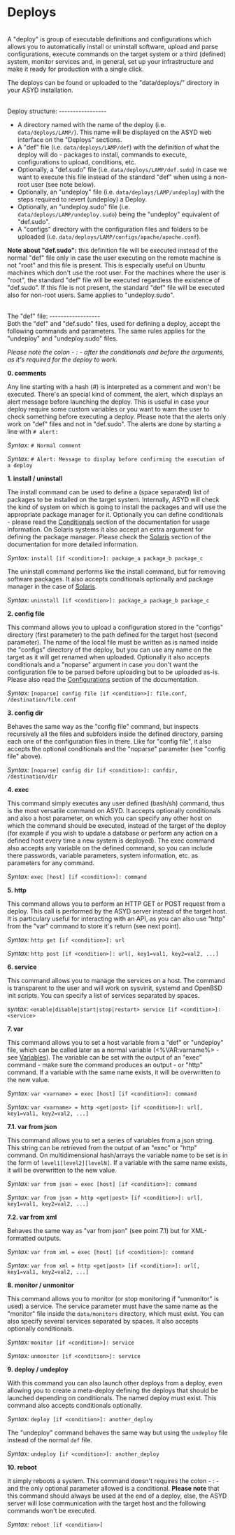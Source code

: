 Deploys
=======
<br/>
A "deploy" is group of executable definitions and configurations which allows you to
automatically install or uninstall software, upload and parse configurations, execute
commands on the target system or a third (defined) system, monitor services and, in general,
set up your infrastructure and make it ready for production with a single click.

The deploys can be found or uploaded to the "data/deploys/" directory in your ASYD installation.

<br/>
Deploy structure:
-----------------
<br/>

* A directory named with the name of the deploy (i.e. `data/deploys/LAMP/`). This name will
be displayed on the ASYD web interface on the "Deploys" sections.
* A "def" file (i.e. `data/deploys/LAMP/def`) with the definition of what the deploy will do -
packages to install, commands to execute, configurations to upload, conditions, etc.
* Optionally, a "def.sudo" file (i.e. `data/deploys/LAMP/def.sudo`) in case we want to
execute this file instead of the standard "def" when using a non-root user (see note below).
* Optionally, an "undeploy" file (i.e. `data/deploys/LAMP/undeploy`) with the steps required to
revert (undeploy) a Deploy.
* Optionally, an "undeploy.sudo" file (i.e. `data/deploys/LAMP/undeploy.sudo`) being the "undeploy"
equivalent of "def.sudo".
* A "configs" directory with the configuration files and folders to be uploaded
(i.e. `data/deploys/LAMP/configs/apache/apache.conf`).

**Note about "def.sudo":** this definition file will be executed instead of the normal "def" file only in case
the user executing on the remote machine is not "root" and this file is present. This is especially useful on
Ubuntu machines which don't use the root user. For the machines where the user is "root", the standard
"def" file will be executed regardless the existence of "def.sudo". If this file is not present,
the standard "def" file will be executed also for non-root users. Same applies to "undeploy.sudo".

<br/>
The "def" file:
------------------
<br/>
Both the "def" and "def.sudo" files, used for defining a deploy, accept the following
commands and parameters. The same rules applies for the "undeploy" and "undeploy.sudo" files.

*Please note the colon - : - after the conditionals and before
the arguments, as it's required for the deploy to work.*

**0. comments**

Any line starting with a hash (#) is interpreted as a comment and won't be executed.
There's an special kind of comment, the alert, which displays an alert message before launching the deploy. This
is useful in case your deploy require some custom variables or you want to warn the user to check
something before executing a deploy. Please note that the alerts only work on "def" files and not in "def.sudo".
The alerts are done by starting a line with `# alert:`

*Syntax:* `# Normal comment`

*Syntax:* `# Alert: Message to display before confirming the execution of a deploy`

**1. install / uninstall**

The install command can be used to define a (space separated) list of packages to be installed
on the target system. Internally, ASYD will check the kind of system on which is going to install
the packages and will use the appropriate package manager for it. Optionally you can define
conditionals - please read the [Conditionals](conditionals.md) section of the documentation for usage information.
On Solaris systems it also accept an extra argument for defining the package manager. Please check the
[Solaris](solaris.md) section of the documentation for more detailed information.

*Syntax:* `install [if <condition>]: package_a package_b package_c`

The uninstall command performs like the install command, but for removing software packages.
It also accepts conditionals optionally and package manager in the case of [Solaris](solaris.md).

*Syntax:* `uninstall [if <condition>]: package_a package_b package_c`

**2. config file**

This command allows you to upload a configuration stored in the "configs" directory (first parameter)
to the path defined for the target host (second parameter). The name of the local file must be
written as is named inside the "configs" directory of the deploy, but you can use any name
on the target as it will get renamed when uploaded. Optionally it also accepts conditionals
and a "noparse" argument in case you don't want the configuration file to be parsed before uploading
but to be uploaded as-is. Please also read the [Configurations](configurations.md) section of the documentation.

*Syntax:* `[noparse] config file [if <condition>]: file.conf, /destination/file.conf`

**3. config dir**

Behaves the same way as the "config file" command, but inspects recursively all the files and
subfolders inside the defined directory, parsing each one of the configuration files in there.
Like for "config file", it also accepts the optional conditionals and the "noparse" parameter
(see "config file" above).

*Syntax:* `[noparse] config dir [if <condition>]: confdir, /destination/dir`

**4. exec**

This command simply executes any user defined (bash/sh) command, thus is the most versatile
command on ASYD. It accepts optionally conditionals and also a host parameter, on which you can
specify any other host on which the command should be executed, instead of the target of the
deploy (for example if you wish to update a database or perform any action on a defined host
every time a new system is deployed). The exec command also accepts any variable on the defined
command, so you can include there passwords, variable parameters, system information, etc. as
parameters for any command.

*Syntax:* `exec [host] [if <condition>]: command`

**5. http**

This command allows you to perform an HTTP GET or POST request from a deploy. This call is performed
by the ASYD server instead of the target host. It is particulary useful for interacting with an API,
as you can also use "http" from the "var" command to store it's return (see next point).

*Syntax:* `http get [if <condition>]: url`

*Syntax:* `http post [if <condition>]: url[, key1=val1, key2=val2, ...]`

**6. service**

This command allows you to manage the services on a host. The command is transparent to the user and will work on
sysvinit, systemd and OpenBSD init scripts. You can specify a list of services separated by spaces.

*syntax:* `<enable|disable|start|stop|restart> service [if <condition>]: <service>`

**7. var**

This command allows you to set a host variable from a "def" or "undeploy" file, which can be called
later as a normal variable (<%VAR:varname%> - see [Variables](variables.md)). The variable can be
set with the output of an "exec" command - make sure the command produces an output - or "http" command.
If a variable with the same name exists, it will be overwritten to the new value.

*Syntax:* `var <varname> = exec [host] [if <condition>]: command`

*Syntax:* `var <varname> = http <get|post> [if <condition>]: url[, key1=val1, key2=val2, ...]`

**7.1. var from json**

This command allows you to set a series of variables from a json string. This string can be retrieved from
the output of an "exec" or "http" command. On multidimensional hash/arrays the variable name to be set is
in the form of `level1[level2][levelN]`. If a variable with the same name exists, it will be overwritten to the new value.

*Syntax:* `var from json = exec [host] [if <condition>]: command`

*Syntax:* `var from json = http <get|post> [if <condition>]: url[, key1=val1, key2=val2, ...]`

**7.2. var from xml**

Behaves the same way as "var from json" (see point 7.1) but for XML-formatted outputs.

*Syntax:* `var from xml = exec [host] [if <condition>]: command`

*Syntax:* `var from xml = http <get|post> [if <condition>]: url[, key1=val1, key2=val2, ...]`

**8. monitor / unmonitor**

This command allows you to monitor (or stop monitoring if "unmonitor" is used) a service. The service parameter must have the same name
as the "monitor" file inside the `data/monitors` directory, which must exist. You can
also specify several services separated by spaces. It also accepts optionally conditionals.

*Syntax:* `monitor [if <condition>]: service`

*Syntax:* `unmonitor [if <condition>]: service`

**9. deploy / undeploy**

With this command you can also launch other deploys from a deploy, even allowing you to create
a meta-deploy defining the deploys that should be launched depending on conditionals. The
named deploy must exist. This command also accepts conditionals optionally.

*Syntax:* `deploy [if <condition>]: another_deploy`

The "undeploy" command behaves the same way but using the `undeploy` file instead of
the normal `def` file.

*Syntax:* `undeploy [if <condition>]: another_deploy`

**10. reboot**

It simply reboots a system. This command doesn't requires the colon - : - and the only
optional parameter allowed is a conditional. **Please note** that this command should always
be used at the end of a deploy, else, the ASYD server will lose communication with the
target host and the following commands won't be executed.

*Syntax:* `reboot [if <condition>]`
